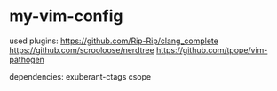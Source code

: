 # my-vim-config

used plugins:
https://github.com/Rip-Rip/clang_complete
https://github.com/scrooloose/nerdtree
https://github.com/tpope/vim-pathogen

dependencies:
exuberant-ctags
csope
